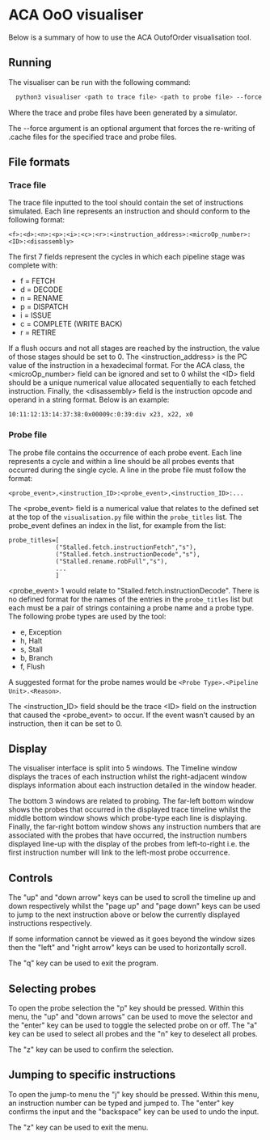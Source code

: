 # ACA OoO visualiser

Below is a summary of how to use the ACA OutofOrder visualisation tool.

## Running
The visualiser can be run with the following command:
```bash
  python3 visualiser <path to trace file> <path to probe file> --force
```
Where the trace and probe files have been generated by a simulator.

The --force argument is an optional argument that forces the re-writing of
.cache files for the specified trace and probe files.

## File formats
### Trace file
The trace file inputted to the tool should contain the set of instructions simulated. Each line represents an instruction and should conform to the following format:
```
<f>:<d>:<n>:<p>:<i>:<c>:<r>:<instruction_address>:<microOp_number>:<ID>:<disassembly>
```
The first 7 fields represent the cycles in which each pipeline stage was complete with:
- f = FETCH
- d = DECODE
- n = RENAME
- p = DISPATCH
- i = ISSUE
- c = COMPLETE (WRITE BACK)
- r = RETIRE

If a flush occurs and not all stages are reached by the instruction, the value of those stages should be set to 0. The \<instruction_address> is the PC value of the instruction in a hexadecimal format. For the ACA class, the 
\<microOp_number> field can be ignored and set to 0 whilst the \<ID> field should be a unique numerical value allocated sequentially to each fetched instruction. Finally, the \<disassembly> field is the instruction opcode and operand in a string format. Below is an example:
```
10:11:12:13:14:37:38:0x00009c:0:39:div x23, x22, x0
```
### Probe file
The probe file contains the occurrence of each probe event. Each line represents a cycle and within a line should be all probes events that occurred during the single cycle. A line in the probe file must follow the format:
```
<probe_event>,<instruction_ID>:<probe_event>,<instruction_ID>:...
```
The \<probe_event> field is a numerical value that relates to the defined set at the top of the `visualisation.py` file within the `probe_titles` list. The probe_event defines an index in the list, for example from the list:
```
probe_titles=[
             ("Stalled.fetch.instructionFetch","s"),
             ("Stalled.fetch.instructionDecode","s"),
             ("Stalled.rename.robFull","s"),
             ...
             ]
```
\<probe_event> 1 would relate to "Stalled.fetch.instructionDecode". There is no defined format for the names of the entries in the `probe_titles` list but each must be a pair of strings containing a probe name and a probe type. The following probe types are used by the tool:
- e, Exception
- h, Halt
- s, Stall
- b, Branch
- f, Flush

A suggested format for the probe names would be `<Probe Type>.<Pipeline Unit>.<Reason>`.

The \<instruction_ID> field should be the trace \<ID> field on the instruction that caused the \<probe_event> to occur. If the event wasn't caused by an instruction, then it can be set to 0.

## Display
The visualiser interface is split into 5 windows. The Timeline window displays the traces of each instruction whilst the right-adjacent window displays information about each instruction detailed in the window header.

The bottom 3 windows are related to probing. The far-left bottom window shows the probes that occurred in the displayed trace timeline whilst the middle bottom window shows which probe-type each line is displaying. Finally, the far-right bottom window shows any instruction numbers that are associated with the probes that
have occurred, the instruction numbers displayed line-up with the display of the probes from left-to-right i.e. the first instruction number will link to the left-most probe occurrence.

## Controls
The "up" and "down arrow" keys can be used to scroll the timeline up and down respectively whilst the "page up" and "page down" keys can be used to jump to the next instruction above or below the currently displayed instructions respectively.

If some information cannot be viewed as it goes beyond the window sizes then the "left" and "right arrow" keys can be used to horizontally scroll.

The "q" key can be used to exit the program.

## Selecting probes
To open the probe selection the "p" key should be pressed. Within this menu, the "up" and "down arrows" can be used to move the selector and the "enter" key can be used to toggle the selected probe on or off. The "a" key can be used to select all probes and the "n" key to deselect all probes.

The "z" key can be used to confirm the selection.

## Jumping to specific instructions
To open the jump-to menu the "j" key should be pressed. Within this menu, an instruction number can be typed and jumped to. The "enter" key confirms the input and the "backspace" key can be used to undo the input.

The "z" key can be used to exit the menu.
